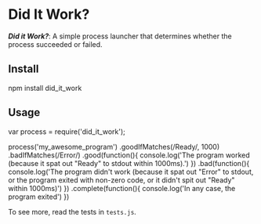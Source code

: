 Did It Work?
============

***Did it Work?***: A simple process launcher that determines whether the process succeeded or failed.

Install
-------

  npm install did_it_work

Usage
-----

  var process = require('did_it_work');

  process('my_awesome_program')
    .goodIfMatches(/Ready/, 1000)
    .badIfMatches(/Error/)
    .good(function(){
      console.log('The program worked (because it spat out "Ready" to stdout within 1000ms).')
    })
    .bad(function(){
      console.log('The program didn\'t work (because it spat out "Error" to stdout, or the program exited with non-zero code, or it didn\'t spit out "Ready" within 1000ms)')
    })
    .complete(function(){
      console.log('In any case, the program exited')
    })

To see more, read the tests in `tests.js`.